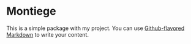 # Montiege

This is a simple package with my project. You can use
[Github-flavored Markdown](https://github.com/HugoooM)
to write your content.